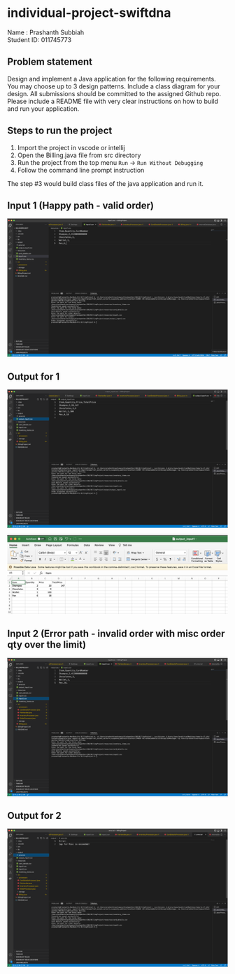 # individual-project-swiftdna
Name : Prashanth Subbiah <br />
Student ID: 011745773

## Problem statement

Design and implement a Java application for the following requirements. You may choose up to 3 design patterns. Include a class diagram for your design. All submissions should be committed to the assigned Github repo. Please include a README file with very clear instructions on how to build and run your application.

## Steps to run the project

1. Import the project in vscode or intellij
2. Open the Billing.java file from src directory
3. Run the project from the top menu `Run` -> `Run Without Debugging`
4. Follow the command line prompt instruction

The step #3 would build class files of the java application and run it.

## Input 1 (Happy path - valid order)
![alt text](https://github.com/gopinathsjsu/individual-project-swiftdna/blob/develop/output/input1_screenshot.png?raw=true)

## Output for 1
![alt text](https://github.com/gopinathsjsu/individual-project-swiftdna/blob/develop/output/output_input1_screenshot.png?raw=true)

![alt text](https://github.com/gopinathsjsu/individual-project-swiftdna/blob/develop/output/output_input1_excel_screenshot.png?raw=true)

## Input 2 (Error path - invalid order with misc order qty over the limit)
![alt text](https://github.com/gopinathsjsu/individual-project-swiftdna/blob/develop/output/input2_screenshot.png?raw=true)

## Output for 2
![alt text](https://github.com/gopinathsjsu/individual-project-swiftdna/blob/develop/output/output_input2_screenshot.png?raw=true)